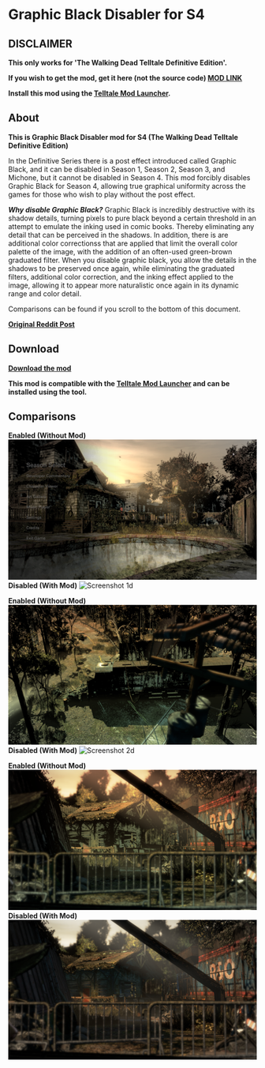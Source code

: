 # Graphic Black Disabler for S4

## DISCLAIMER

**This only works for 'The Walking Dead Telltale Definitive Edition'.**

**If you wish to get the mod, get it here (not the source code) [MOD LINK](https://github.com/changemymindpls/TTDS-GraphicBlackDisabler/releases)**

**Install this mod using the [Telltale Mod Launcher](https://github.com/Telltale-Modding-Group/TelltaleModLauncher).**

## About

**This is Graphic Black Disabler mod for S4 (The Walking Dead Telltale Definitive Edition)**

In the Definitive Series there is a post effect introduced called Graphic Black, and it can be disabled in Season 1, Season 2, Season 3, and Michone, but it cannot be disabled in Season 4. This mod forcibly disables Graphic Black for Season 4, allowing true graphical uniformity across the games for those who wish to play without the post effect.

***Why disable Graphic Black?*** Graphic Black is incredibly destructive with its shadow details, turning pixels to pure black beyond a certain threshold in an attempt to emulate the inking used in comic books. Thereby eliminating any detail that can be perceived in the shadows. In addition, there is are additional color correctionss that are applied that limit the overall color palette of the image, with the addition of an often-used green-brown graduated filter. When you disable graphic black, you allow the details in the shadows to be preserved once again, while eliminating the graduated filters, additional color correction, and the inking effect applied to the image, allowing it to appear more naturalistic once again in its dynamic range and color detail.

Comparisons can be found if you scroll to the bottom of this document.

**[Original Reddit Post](https://www.reddit.com/r/TheWalkingDeadGame/comments/hk795l/mod_twd_season_4_graphic_black_disabler/)**

## Download

**[Download the mod](https://github.com/changemymindpls/TTDS-GraphicBlackDisabler/releases)**

**This mod is compatible with the [Telltale Mod Launcher](https://github.com/Telltale-Modding-Group/TelltaleModLauncher) and can be installed using the tool.**

## Comparisons

**Enabled (Without Mod)**
![Screenshot 1e](screenshots/enabled1.png)
**Disabled (With Mod)**
![Screenshot 1d](screenshots/disabled1.png)

**Enabled (Without Mod)**
![Screenshot 2e](screenshots/enabled2.png)
**Disabled (With Mod)**
![Screenshot 2d](screenshots/disabled2.png)

**Enabled (Without Mod)**
![Screenshot 3e](screenshots/enabled3.png)
**Disabled (With Mod)**
![Screenshot 3d](screenshots/disabled3.png)
